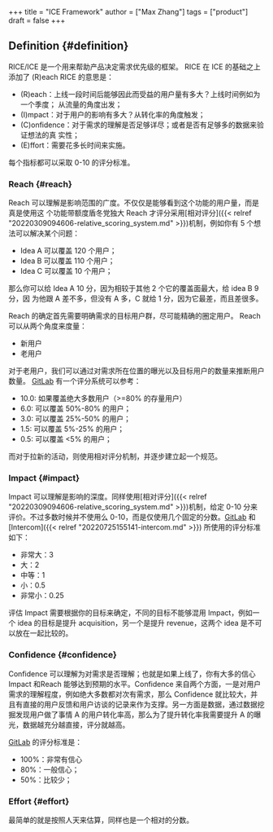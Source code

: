 +++
title = "ICE Framework"
author = ["Max Zhang"]
tags = ["product"]
draft = false
+++

## Definition {#definition}

RICE/ICE 是一个用来帮助产品决定需求优先级的框架。
RICE 在 ICE 的基础之上添加了 (R)each
RICE 的意思是：

-   (R)each：上线一段时间后能够因此而受益的用户量有多大？上线时间例如为一个季度；
    从流量的角度出发；
-   (I)mpact：对于用户的影响有多大？从转化率的角度触发；
-   (C)onfidence：对于需求的理解是否足够详尽；或者是否有足够多的数据来验证想法的真
    实性；
-   (E)ffort：需要花多长时间来实施。

每个指标都可以采取 0-10 的评分标准。


### Reach {#reach}

Reach 可以理解是影响范围的广度。不仅仅是能够看到这个功能的用户量，而是真是使用这
个功能带额度盾冬党独大
Reach 才评分采用[相对评分]({{< relref "20220309094606-relative_scoring_system.md" >}})机制，例如你有 5 个想法可以解决某个问题：

-   Idea A 可以覆盖 120 个用户；
-   Idea B 可以覆盖 110 个用户；
-   Idea C 可以覆盖 10 个用户；

那么你可以给 Idea A 10 分，因为相较于其他 2 个它的覆盖面最大，给 idea B 9 分，因
为他跟 A 差不多，但没有 A 多，C 就给 1 分，因为它最差，而且差很多。

Reach 的确定首先需要明确需求的目标用户群，尽可能精确的圈定用户。
Reach 可以从两个角度来度量：

-   新用户
-   老用户

对于老用户，我们可以通过对需求所在位置的曝光以及目标用户的数量来推断用户数量。
[GitLab](https://about.gitlab.com/handbook/product/product-processes) 有一个评分系统可以参考：

-   10.0: 如果覆盖绝大多数用户（&gt;=80% 的存量用户）
-   6.0: 可以覆盖 50%-80% 的用户；
-   3.0: 可以覆盖 25%-50% 的用户；
-   1.5: 可以覆盖 5%-25% 的用户；
-   0.5: 可以覆盖 &lt;5% 的用户；

而对于拉新的活动，则使用相对评分机制，并逐步建立起一个规范。


### Impact {#impact}

Impact 可以理解是影响的深度。同样使用[相对评分]({{< relref "20220309094606-relative_scoring_system.md" >}})机制，给定 0-10 分来评价。不过多数时候并不使用么 0-10，而是仅使用几个固定的分数。[GitLab](https://about.gitlab.com/handbook/product/product-processes) 和 [Intercom]({{< relref "20220725155141-intercom.md" >}}) 所使用的评分标准如下：

-   非常大：3
-   大：2
-   中等：1
-   小：0.5
-   非常小：0.25

评估 Impact 需要根据你的目标来确定，不同的目标不能够混用 Impact，例如一个 idea 的目标是提升 acquisition，另一个是提升 revenue，这两个 idea 是不可以放在一起比较的。


### Confidence {#confidence}

Confidence 可以理解为对需求是否理解；也就是如果上线了，你有大多的信心 Impact 和Reach 能够达到预期的水平。Confidence 来自两个方面，一是对用户需求的理解程度，例如绝大多数都对次有需求，那么 Confidence 就比较大，并且有直接的用户反馈和用户访谈的记录来作为支撑。另一方面是数据，通过数据挖掘发现用户做了事情 A 的用户转化率高，那么为了提升转化率我需要提升 A 的曝光，数据越充分越直接，评分就越高。

[GitLab](https://about.gitlab.com/handbook/product/product-processes) 的评分标准是：

-   100%：非常有信心
-   80%：一般信心；
-   50%：比较少；


### Effort {#effort}

最简单的就是按照人天来估算，同样也是一个相对的分数。
